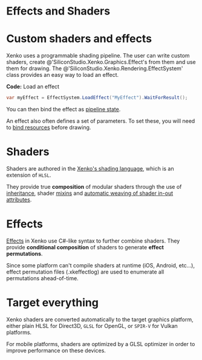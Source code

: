 # Effects and Shaders

# Custom shaders and effects

Xenko uses a programmable shading pipeline. The user can write custom shaders, create @'SiliconStudio.Xenko.Graphics.Effect's from them and use them for drawing.
The @'SiliconStudio.Xenko.Rendering.EffectSystem' class provides an easy way to load an effect.

**Code:** Load an effect

```cs
var myEffect = EffectSystem.LoadEffect("MyEffect").WaitForResult();
```

You can then bind the effect as [pipeline state](../low-level-api/pipeline-state.md).

An effect also often defines a set of parameters. To set these, you will need to [bind resources](../low-level-api/resources.md) before drawing.

# Shaders

Shaders are authored in the [Xenko's shading language](shading-language/index.md), which is an extension of `HLSL`.

They provide true **composition** of modular shaders through the use of [inheritance](shading-language/classes-mixins-and-inheritance.md), shader [mixins](shading-language/composition.md) and [automatic weaving of shader in-out attributes](shading-language/automatic-shader-stage-input-output.md).

# Effects

[Effects](effect-language.md) in Xenko use C#-like syntax to further combine shaders. They provide **conditional composition** of shaders to generate **effect permutations**.

Since some platform can't compile shaders at runtime (iOS, Android, etc...), effect permutation files (.xkeffectlog) are used to enumerate all permutations ahead-of-time.

# Target everything

Xenko shaders are converted automatically to the target graphics platform, either plain HLSL for Direct3D, `GLSL` for OpenGL, or `SPIR-V` for Vulkan platforms.

For mobile platforms, shaders are optimized by a GLSL optimizer in order to improve performance on these devices.

